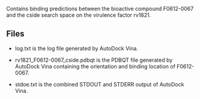 Contains binding predictions between the bioactive compound F0612-0067 and the cside search space on the virulence factor rv1821.

## Files

- log.txt is the log file generated by AutoDock Vina.

- rv1821_F0612-0067_cside.pdbqt is the PDBQT file generated by AutoDock Vina containing the orientation and binding location of F0612-0067.

- stdoe.txt is the combined STDOUT and STDERR output of AutoDock Vina.

